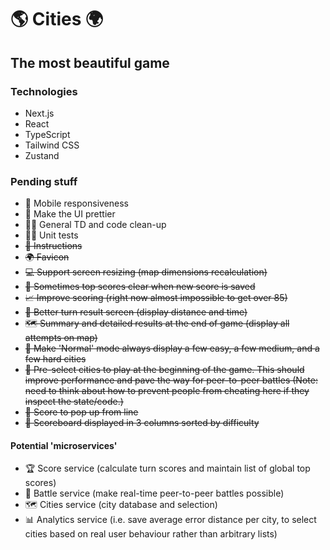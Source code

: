 # 🌎 Cities 🌍

## The most beautiful game

### Technologies
- Next.js
- React
- TypeScript
- Tailwind CSS
- Zustand

### Pending stuff

- 📱 Mobile responsiveness
- 🎨 Make the UI prettier
- 👨‍💻 General TD and code clean-up
- 👌🏼 Unit tests
- ~~📜 Instructions~~
- ~~🌍 Favicon~~
- ~~💻 Support screen resizing (map dimensions recalculation)~~
- ~~🐛 Sometimes top scores clear when new score is saved~~
- ~~📈 Improve scoring (right now almost impossible to get over 85)~~
- ~~📍 Better turn result screen (display distance and time)~~
- ~~🗺 Summary and detailed results at the end of game (display all attempts on map)~~
- ~~👾 Make 'Normal' mode always display a few easy, a few medium, and a few hard cities~~
- ~~📖 Pre-select cities to play at the beginning of the game. This should improve performance and pave the way for peer-to-peer battles (Note: need to think about how to prevent people from cheating here if they inspect the state/code.)~~
- ~~🙈 Score to pop up from line~~
- ~~🏏 Scoreboard displayed in 3 columns sorted by difficulty~~

#### Potential 'microservices'

- 🏆 Score service (calculate turn scores and maintain list of global top scores)
- 🤺 Battle service (make real-time peer-to-peer battles possible)
- 🗺 Cities service (city database and selection)
- 📊 Analytics service (i.e. save average error distance per city, to select cities based on real user behaviour rather than arbitrary lists)